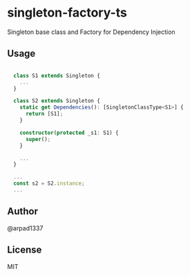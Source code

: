 # singleton-factory-ts

Singleton base class and Factory for Dependency Injection

## Usage

```typescript

  class S1 extends Singleton {
    ...
  }

  class S2 extends Singleton {
    static get Dependencies(): [SingletonClassType<S1>] {
      return [S1];
    }

    constructor(protected _s1: S1) {
      super();
    }

    ...
  }

  ...
  const s2 = S2.instance;
  ...

```

## Author

@arpad1337

## License

MIT
